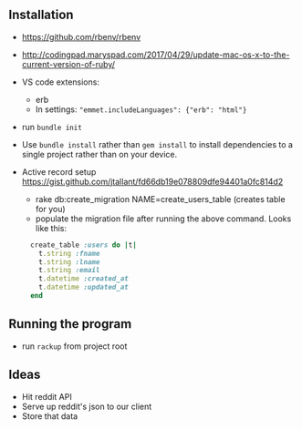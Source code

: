 ## Installation
- https://github.com/rbenv/rbenv
- http://codingpad.maryspad.com/2017/04/29/update-mac-os-x-to-the-current-version-of-ruby/ 
- VS code extensions:   
    - erb
    - In settings: `"emmet.includeLanguages": {"erb": "html"}`
- run `bundle init`
- Use `bundle install` rather than `gem install` to install dependencies to a single project rather than on your device.
- Active record setup https://gist.github.com/jtallant/fd66db19e078809dfe94401a0fc814d2
    - rake db:create_migration NAME=create_users_table (creates table for you)
    - populate the migration file after running the above command. Looks like this:

    ```ruby
      create_table :users do |t|
        t.string :fname
        t.string :lname
        t.string :email
        t.datetime :created_at
        t.datetime :updated_at
      end
    ```

## Running the program
- run `rackup` from project root

## Ideas
- Hit reddit API
- Serve up reddit's json to our client
- Store that data